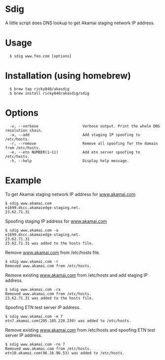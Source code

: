 Sdig
====

  A little script does DNS lookup to get Akamai staging network IP address.

Usage
====
```
  $ sdig www.foo.com [options]
```
Installation (using homebrew)
====
```
  $ brew tap ricky840/akasdig
  $ brew install ricky840/akasdig/sdig
```
Options
====
```
  -v, --verbose                    Verbose output. Print the whole DNS resolution chain.
  -a, --add                        Add staging IP spoofing to /etc/hosts.
  -r, --remove                     Remove all spoofing for the domain from /etc/hosts.
  -e, --etn NUMBER(1~11)           Add etn server spoofing to /etc/hosts.
  -h, --help                       Display help message.
```
Example
====

To get Akamai staging network IP address for www.akamai.com
```
$ sdig www.akamai.com
e1699.dscc.akamaiedge-staging.net.
23.62.71.31
```

Spoofing staging IP address for www.akamai.com
```
$ sdig www.akamai.com -a
e1699.dscc.akamaiedge-staging.net.
23.62.71.31
23.62.71.31 was added to the hosts file.
```

Remove www.akamai.com from /etc/hosts file.
```
$ sdig www.akamai.com -r
Removed www.akamai.com from /etc/hosts.
```

Remove existing www.akamai.com from /etc/hosts and add staging IP address.
```
$ sdig www.akamai.com -ra
Removed www.akamai.com from /etc/hosts.
23.62.71.31 was added to the hosts file.
```

Spoofing ETN test server IP address.
```
$ sdig www.akamai.com -e 7
etn7.akamai.com(205.185.220.230) was added to /etc/hosts.
```

Remove existing www.akamai.com from /etc/hosts and spoofing ETN test server IP address.
```
$ sdig www.akamai.com -re 7
Removed www.akamai.com from /etc/hosts.
etn10.akamai.com(96.16.96.53) was added to /etc/hosts.
```

